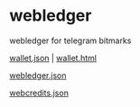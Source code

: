 # webledger

webledger for telegram bitmarks

[wallet.json](wallet.json) | [wallet.html](wallet.html)

[webledger.json](webledger.json)

[webcredits.json](webcredits.json)
